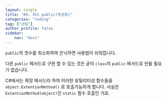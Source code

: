 ```yaml
---
layout: single
title: "#4. 최소 public(작성중)"
categories: "coding"
tag: ["코딩"]
author_profile: false
sidebar: 
    nav: "docs"
---
```


`public`의 갯수를 최소화하여 은닉하면 사용법이 쉬워집니다.

다른 `public` 메서드로 구현 할 수 있는 것은 굳이 `class`의 `public` 메서드로 만들 필요가 없습니다.

 

C#에서는 확장 메서드라 하여 이러한 유틸리티성 함수들을 `object.ExtentionMethod()` 로 호출가능하게 합니다. 사실은 `ExtentionMethod(object)`인 `static` 함수 호출인 거죠.
